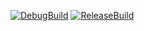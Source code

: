 [![DebugBuild](https://github.com/Hana-Suyama/GE3/actions/workflows/DebugBuild.yml/badge.svg)](https://github.com/Hana-Suyama/GE3/actions/workflows/DebugBuild.yml)
[![ReleaseBuild](https://github.com/Hana-Suyama/GE3/actions/workflows/ReleaseBuild.yml/badge.svg)](https://github.com/Hana-Suyama/GE3/actions/workflows/ReleaseBuild.yml)
